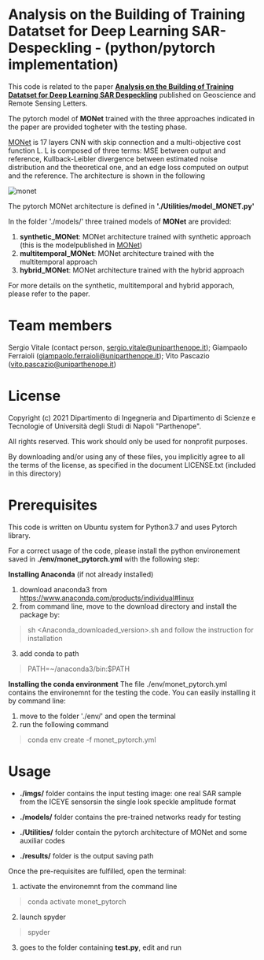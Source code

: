 # Analysis on the Building of Training Datatset for Deep Learning SAR-Despeckling - (python/pytorch implementation)

This code is related to the paper 
[**Analysis on the Building of Training Datatset for Deep Learning SAR Despeckling**](https://ieeexplore.ieee.org/document/9474572) published on Geoscience and Remote Sensing Letters.

The pytorch model of **MONet** trained with the three approaches indicated in the paper are provided togheter with the testing phase.

[MONet](https://ieeexplore.ieee.org/document/9261137) is 17 layers CNN with skip connection and a multi-objective cost function L. L is composed of three terms: MSE between output and reference, Kullback-Leibler divergence between estimated noise distribution and the theoretical one, and an edge loss computed on output and the reference. The architecture is shown in the following

![monet](https://user-images.githubusercontent.com/85936968/122596576-5d93a500-d06a-11eb-8ab3-90e44a7d61a2.PNG)

The pytorch MONet architecture is defined in **'./Utilities/model_MONET.py'**

In the folder './models/' three trained models of **MONet** are provided:
 1. **synthetic_MONet**: MONet architecture trained with synthetic approach (this is the modelpublished in [MONet](https://ieeexplore.ieee.org/document/9261137))
 2. **multitemporal_MONet**: MONet architecture trained with the multitemporal approach
 3. **hybrid_MONet**: MONet architecture trained with the hybrid approach
 
For more details on the synthetic, multitemporal and hybrid apporach, please refer to the paper.

# Team members
 Sergio Vitale    (contact person, sergio.vitale@uniparthenope.it);
 Giampaolo Ferraioli (giampaolo.ferraioli@uniparthenope.it);
 Vito Pascazio (vito.pascazio@uniparthenope.it)
 
# License
Copyright (c) 2021 Dipartimento di Ingegneria and Dipartimento di Scienze e Tecnologie of Università degli Studi di Napoli "Parthenope".

All rights reserved. This work should only be used for nonprofit purposes.

By downloading and/or using any of these files, you implicitly agree to all the
terms of the license, as specified in the document LICENSE.txt
(included in this directory)

# Prerequisites
This code is written on Ubuntu system for Python3.7 and uses Pytorch library.

For a correct usage of the code, please install the python environement saved in **./env/monet_pytorch.yml** with the following step:

**Installing Anaconda** (if not already installed)

1. download anaconda3 from https://www.anaconda.com/products/individual#linux
2. from command line, move to the download directory and install the package by:
> sh <Anaconda_downloaded_version>.sh 
and follow the instruction for installation
3. add conda to path
> PATH=~/anaconda3/bin:$PATH

**Installing the conda environment**
The file ./env/monet_pytorch.yml contains the environemnt for the testing the code. You can easily installing it by command line:

1. move to the folder './env/' and open the terminal
2. run the following command
 > conda env create -f monet_pytorch.yml

# Usage 
*  **./imgs/** folder contains the input testing image: one real SAR sample from the ICEYE sensorsin the  single look speckle amplitude format

* **./models/** folder contains the pre-trained networks ready for testing
* **./Utilities/** folder contain the pytorch architecture of MONet and some auxiliar codes
* **./results/** folder is the output saving path

Once the pre-requisites are fulfilled, open the terminal:

1. activate the environemnt from the command line

> conda activate monet_pytorch

2. launch spyder

> spyder

3. goes to the folder containing **test.py**, edit and run


